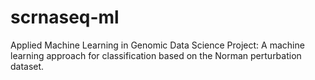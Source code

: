 # scrnaseq-ml
Applied Machine Learning in Genomic Data Science Project: A machine learning approach for classification based on the Norman perturbation dataset. 
